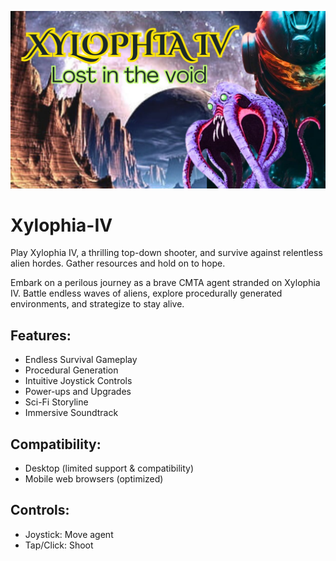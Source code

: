 ![Xylophia IV](IMG-20240923-WA0014.jpg)
# Xylophia-IV

Play Xylophia IV, a thrilling top-down shooter, and survive against relentless alien hordes. Gather resources and hold on to hope.

Embark on a perilous journey as a brave CMTA agent stranded on Xylophia IV. Battle endless waves of aliens, explore procedurally generated environments, and strategize to stay alive.

## Features:

- Endless Survival Gameplay
- Procedural Generation
- Intuitive Joystick Controls
- Power-ups and Upgrades
- Sci-Fi Storyline
- Immersive Soundtrack

## Compatibility:

- Desktop (limited support & compatibility)
- Mobile web browsers (optimized)


## Controls:

- Joystick: Move agent
- Tap/Click: Shoot
